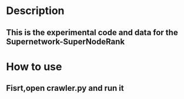 # Description
## This is the experimental code and data for the Supernetwork-SuperNodeRank
# How to use
## Fisrt,open crawler.py and run it
